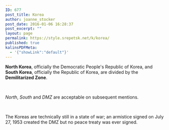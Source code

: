 ```yaml
---
ID: 677
post_title: Korea
author: joanne_stocker
post_date: 2016-01-06 16:28:37
post_excerpt: ""
layout: page
permalink: https://style.srepetsk.net/k/korea/
published: true
kalinsPDFMeta:
  - '{"showLink":"default"}'
---
```

<strong>North Korea</strong>, officially the Democratic People's Republic of Korea, and <strong>South Korea</strong>, officially the Republic of Korea, are divided by the <strong>Demilitarized Zone</strong>.

&nbsp;

<em>North</em>, <em>South</em> and <em>DMZ</em> are acceptable on subsequent mentions.

&nbsp;

The Koreas are technically still in a state of war; an armistice signed on July 27, 1953 created the DMZ but no peace treaty was ever signed.

&nbsp;